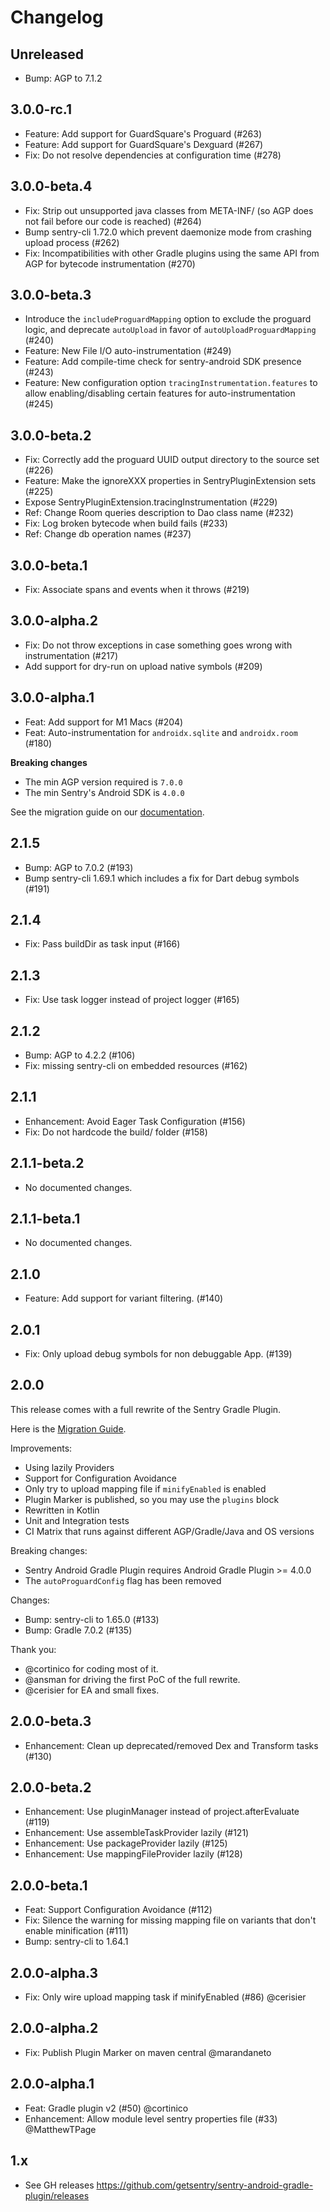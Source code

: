 # Changelog

## Unreleased

* Bump: AGP to 7.1.2

## 3.0.0-rc.1

* Feature: Add support for GuardSquare's Proguard (#263)
* Feature: Add support for GuardSquare's Dexguard (#267)
* Fix: Do not resolve dependencies at configuration time (#278)

## 3.0.0-beta.4

* Fix: Strip out unsupported java classes from META-INF/ (so AGP does not fail before our code is reached) (#264)
* Bump sentry-cli 1.72.0 which prevent daemonize mode from crashing upload process (#262)
* Fix: Incompatibilities with other Gradle plugins using the same API from AGP for bytecode instrumentation (#270)

## 3.0.0-beta.3

* Introduce the `includeProguardMapping` option to exclude the proguard logic, and deprecate `autoUpload` in favor of `autoUploadProguardMapping` (#240)
* Feature: New File I/O auto-instrumentation (#249)
* Feature: Add compile-time check for sentry-android SDK presence (#243)
* Feature: New configuration option `tracingInstrumentation.features` to allow enabling/disabling certain features for auto-instrumentation (#245)

## 3.0.0-beta.2

* Fix: Correctly add the proguard UUID output directory to the source set (#226)
* Feature: Make the ignoreXXX properties in SentryPluginExtension sets (#225)
* Expose SentryPluginExtension.tracingInstrumentation (#229)
* Ref: Change Room queries description to Dao class name (#232)
* Fix: Log broken bytecode when build fails (#233)
* Ref: Change db operation names (#237)

## 3.0.0-beta.1

* Fix: Associate spans and events when it throws (#219)

## 3.0.0-alpha.2

* Fix: Do not throw exceptions in case something goes wrong with instrumentation (#217)
* Add support for dry-run on upload native symbols (#209)

## 3.0.0-alpha.1

* Feat: Add support for M1 Macs (#204)
* Feat: Auto-instrumentation for `androidx.sqlite` and `androidx.room` (#180)

**Breaking changes**

* The min AGP version required is `7.0.0`
* The min Sentry's Android SDK is `4.0.0`

See the migration guide on our [documentation](https://github.com/getsentry/sentry-docs/pull/4281).

## 2.1.5

* Bump: AGP to 7.0.2 (#193)
* Bump sentry-cli 1.69.1 which includes a fix for Dart debug symbols (#191)

## 2.1.4

* Fix: Pass buildDir as task input (#166)

## 2.1.3

* Fix: Use task logger instead of project logger (#165)

## 2.1.2

* Bump: AGP to 4.2.2 (#106)
* Fix: missing sentry-cli on embedded resources (#162)

## 2.1.1

* Enhancement: Avoid Eager Task Configuration (#156)
* Fix: Do not hardcode the build/ folder (#158)

## 2.1.1-beta.2

- No documented changes.

## 2.1.1-beta.1

- No documented changes.

## 2.1.0

* Feature: Add support for variant filtering. (#140)

## 2.0.1

* Fix: Only upload debug symbols for non debuggable App. (#139)

## 2.0.0

This release comes with a full rewrite of the Sentry Gradle Plugin.

Here is the [Migration Guide](https://docs.sentry.io/platforms/android/migration/#migrating-from-iosentrysentry-android-gradle-plugin-1x-to-iosentrysentry-android-gradle-plugin-200).

Improvements:

* Using lazily Providers
* Support for Configuration Avoidance
* Only try to upload mapping file if `minifyEnabled` is enabled
* Plugin Marker is published, so you may use the `plugins` block
* Rewritten in Kotlin
* Unit and Integration tests
* CI Matrix that runs against different AGP/Gradle/Java and OS versions

Breaking changes:

* Sentry Android Gradle Plugin requires Android Gradle Plugin >= 4.0.0
* The `autoProguardConfig` flag has been removed

Changes:

* Bump: sentry-cli to 1.65.0 (#133)
* Bump: Gradle 7.0.2 (#135)

Thank you:

* @cortinico for coding most of it.
* @ansman for driving the first PoC of the full rewrite.
* @cerisier for EA and small fixes.

## 2.0.0-beta.3

* Enhancement: Clean up deprecated/removed Dex and Transform tasks (#130)

## 2.0.0-beta.2

* Enhancement: Use pluginManager instead of project.afterEvaluate (#119)
* Enhancement: Use assembleTaskProvider lazily (#121)
* Enhancement: Use packageProvider lazily (#125)
* Enhancement: Use mappingFileProvider lazily (#128)

## 2.0.0-beta.1

* Feat: Support Configuration Avoidance (#112)
* Fix: Silence the warning for missing mapping file on variants that don't enable minification (#111)
* Bump: sentry-cli to 1.64.1

## 2.0.0-alpha.3

* Fix: Only wire upload mapping task if minifyEnabled (#86) @cerisier

## 2.0.0-alpha.2

* Fix: Publish Plugin Marker on maven central @marandaneto

## 2.0.0-alpha.1

* Feat: Gradle plugin v2 (#50) @cortinico
* Enhancement: Allow module level sentry properties file (#33) @MatthewTPage

## 1.x

* See GH releases https://github.com/getsentry/sentry-android-gradle-plugin/releases
